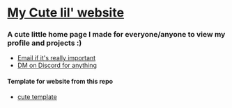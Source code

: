 # [My Cute lil' website](https://jpvinnie.github.io)

### A cute little home page I made for everyone/anyone to view my profile and projects :)

* [Email if it's really important](mailto:JanPaul.Ramos@Protonmail.com)
* [DM on Discord for anything](https://discordapp.com/users/294518633541926912)

#### Template for website from this repo
* [cute template](https://github.com/learning-zone/website-templates/tree/master/3-col-portfolio)
